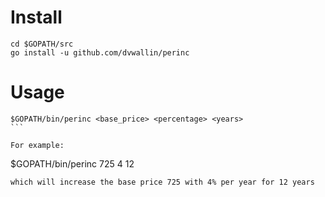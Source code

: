 # Install
```
cd $GOPATH/src
go install -u github.com/dvwallin/perinc
```

# Usage
````
$GOPATH/bin/perinc <base_price> <percentage> <years>
```

For example:
````
$GOPATH/bin/perinc 725 4 12
````
which will increase the base price 725 with 4% per year for 12 years